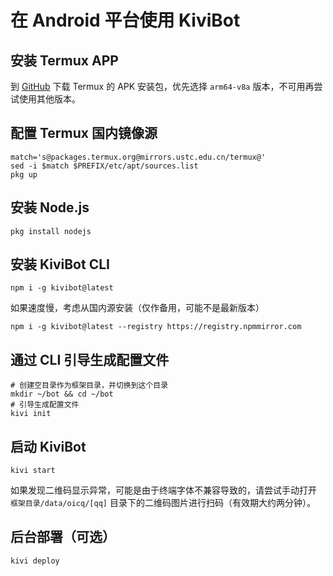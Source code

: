 # 在 Android 平台使用 KiviBot

## 安装 Termux APP

到 [GitHub](https://github.com/termux/termux-app/releases) 下载 Termux 的 APK 安装包，优先选择 `arm64-v8a` 版本，不可用再尝试使用其他版本。

## 配置 Termux 国内镜像源

```shell
match='s@packages.termux.org@mirrors.ustc.edu.cn/termux@'
sed -i $match $PREFIX/etc/apt/sources.list
pkg up
```

## 安装 Node.js

```shell
pkg install nodejs
```

## 安装 KiviBot CLI

```shell
npm i -g kivibot@latest
```

如果速度慢，考虑从国内源安装（仅作备用，可能不是最新版本）

```shell
npm i -g kivibot@latest --registry https://registry.npmmirror.com
```

## 通过 CLI 引导生成配置文件

```shell
# 创建空目录作为框架目录，并切换到这个目录
mkdir ~/bot && cd ~/bot
# 引导生成配置文件
kivi init
```

## 启动 KiviBot

```shell
kivi start
```

如果发现二维码显示异常，可能是由于终端字体不兼容导致的，请尝试手动打开 `框架目录/data/oicq/[qq]` 目录下的二维码图片进行扫码（有效期大约两分钟）。

## 后台部署（可选）

```shell
kivi deploy
```
